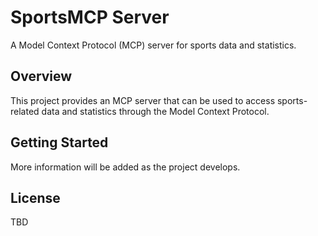 # SportsMCP Server

A Model Context Protocol (MCP) server for sports data and statistics.

## Overview

This project provides an MCP server that can be used to access sports-related data and statistics through the Model Context Protocol.

## Getting Started

More information will be added as the project develops.

## License

TBD
